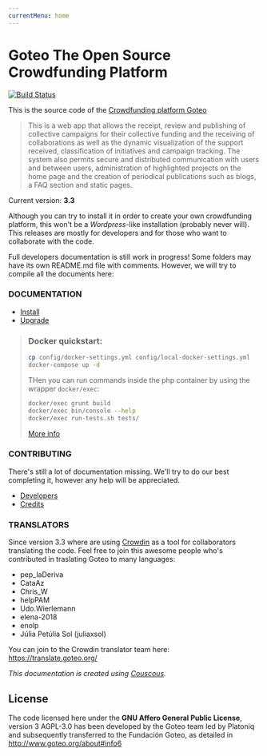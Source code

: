 ```yaml
---
currentMenu: home
---
```

Goteo The Open Source Crowdfunding Platform
===========================================

[![Build Status](https://travis-ci.org/GoteoFoundation/goteo.svg?branch=devel)](https://travis-ci.org/GoteoFoundation/goteo)

This is the source code of the [Crowdfunding platform Goteo](http://goteo.org)

> This is a web app that allows the receipt, review and publishing of collective campaigns for their collective funding and the receiving of collaborations as well as the dynamic visualization of the support received, classification of initiatives and campaign tracking. The system also permits secure and distributed communication with users and between users, administration of highlighted projects on the home page and the creation of periodical publications such as blogs, a FAQ section and static pages.

Current version: **3.3**

Although you can try to install it in order to create your own crowdfunding platform, this won't be a *Wordpress*-like installation (probably never will). This releases are mostly for developers and for those who want to collaborate with the code.

Full developers documentation is still work in progress!
Some folders may have its own README.md file with comments. However, we will try to compile all the documents here:

### DOCUMENTATION

- [Install](http://goteofoundation.github.io/goteo/docs/install.html)
- [Upgrade](http://goteofoundation.github.io/goteo/docs/upgrade.html)

> ### Docker quickstart:
> 
> ```bash
> cp config/docker-settings.yml config/local-docker-settings.yml
> docker-compose up -d
> ```
> 
> THen you can run commands inside the php container by using the wrapper `docker/exec`:
> 
> ```bash
> docker/exec grunt build
> docker/exec bin/console --help
> docker/exec run-tests.sh tests/
> ```
> 
> [More info](http://goteofoundation.github.io/goteo/docs/developers/environment.html#docker)

### CONTRIBUTING

There's still a lot of documentation missing. We'll try to do our best completing it, however any help will be appreciated.

- [Developers](http://goteofoundation.github.io/goteo/docs/developers/environment.html)
- [Credits](http://goteofoundation.github.io/goteo/release_notes.html)

### TRANSLATORS

Since version 3.3 where are using [Crowdin](https://crowdin.com/) as a tool for collaborators translating the code. Feel free to join this awesome people who's contributed in traslating Goteo to many languages:

<translators>

<ul>
	<li>pep_laDeriva</li>
	<li>CataAz</li>
	<li>Chris_W</li>
	<li>helpPAM</li>
	<li>Udo.Wierlemann</li>
	<li>elena-2018</li>
	<li>enolp</li>
	<li>Júlia Petúlia Sol (juliaxsol)</li>
</ul>
</translators>

You can join to the Crowdin translator team here: https://translate.goteo.org/


*This documentation is created using [Couscous](http://couscous.io).*

License
-------

The code licensed here under the **GNU Affero General Public License**, version 3 AGPL-3.0 has been developed by the Goteo team led by Platoniq and subsequently transferred to the Fundación Goteo, as detailed in http://www.goteo.org/about#info6

